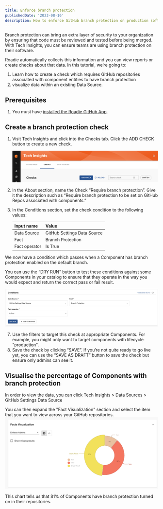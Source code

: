 ```yaml
---
title: Enforce branch protection
publishedDate: '2023-08-16'
description: How to enforce GitHub branch protection on production software with Tech Insights.
---
```


Branch protection can bring an extra layer of security to your organization by ensuring that code must be reviewed and tested before being merged. With Tech Insights, you can ensure teams are using branch protection on their software.

Roadie automatically collects this information and you can view reports or create checks about that data.
In this tutorial, we’re going to:

1. Learn how to create a check which requires GitHub repositories associated with component entities to have branch protection  
2. visualize data within an existing Data Source.


## Prerequisites

1. You must have [installed the Roadie GitHub App](../../getting-started/install-github-app/).

## Create a branch protection check

1. Visit Tech Insights and click into the Checks tab. Click the ADD CHECK button to create a new check.

   ![](../track-docker-base-image-migration/add-check-button.png)

2. In the About section, name the Check “Require branch protection”. Give it the description such as “Require branch protection to be set on GitHub Repos associated with components.”

3. In the Conditions section, set the check condition to the following values:

    | Input name | Value |
    | --- | --- |
    | Data Source | GitHub Settings Data Source |
    | Fact | Branch Protection |
    | Fact operator | Is True |

  We now have a condition which passes when a Component has branch protection enabled on the default branch.
    
  You can use the “DRY RUN” button to test these conditions against some Components in your catalog to ensure that they operate in the way you would expect and return the correct pass or fail result.
    
  ![compound-conditions.png](branch-protection-condition.png)

7. Use the filters to target this check at appropriate Components. For example, you might only want to target components with lifecycle "production". 
8. Save the check by clicking “SAVE”. If you’re not quite ready to go live yet, you can use the “SAVE AS DRAFT” button to save the check but ensure only admins can see it.


## Visualise the percentage of Components with branch protection

In order to view the data, you can click Tech Insights > Data Sources > GitHub Settings Data Source

You can then expand the "Fact Visualization" section and select the item that you want to view across your GitHub repositories.
![viz.png](./viz.png)

This chart tells us that 81% of Components have branch protection turned on in their repositories.

